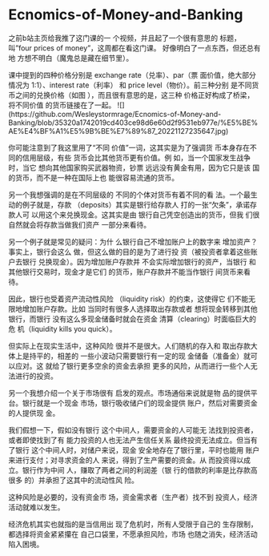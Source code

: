 # Ecnomics-of-Money-and-Banking
<p>之前b站主页给我推了这门课的一
个视频，并且起了一个很有意思的
标题，叫”four prices of 
money”，这周都在看这门课。
好像明白了一点东西，但还总有地
方想不明白（魔鬼总是藏在细节里）。
<p>课中提到的四种价格分别是
exchange rate（兑率）、par（票
面价值，绝大部分情况为
1:1）、interest rate（利率） 和
price level（物价）。前三种分别
是不同货币之间的兑换价格（如图
），而且很有意思的是，这三种
价格正好构成了桥梁，将不同价值
的货币链接在了一起。
![](https://github.com/Wesleystormrage/Ecnomics-of-Money-and-Banking/blob/35320a1742019cd403ce98d6e60d2f9531eb977e/%E5%BE%AE%E4%BF%A1%E5%9B%BE%E7%89%87_20221127235647.jpg)
<p>你可能注意到了我这里用了“不同
价值”一词，这其实是为了强调货
币本身存在不同的信用层级，有些
货币会比其他货币更有价值。例
如，当一个国家发生战争时，当它
想向其他国家购买武器物资，钞票
远远没有黄金有用，因为它只是该
国的货币，而不是一种在国际上也
能很容易流通的货币。
<p>另一个我想强调的是在不同层级的
不同的个体对货币有着不同的看
法。一个最生动的例子就是，存款
（deposits）其实是银行给存款人
打的一张“欠条”，承诺存款人可
以用这个来兑换现金。这其实是由
银行自己凭空创造出的货币，但我
们很自然就会将存款当做我们资产
一部分来看待。
<p>另一个例子就是常见的疑问：为什
么银行自己不增加账户上的数字来
增加资产？事实上，银行会这么
做，但这么做的目的是为了进行投
资（被投资者拿着这些账户去银行
兑换现金）。因为增加账户存款并
不会实际增加银行的资产，当银行
和其他银行交易时，现金才是它们
的货币，账户存款并不能当作银行
间货币来看待。
<p>因此，银行也受着资产流动性风险
（liquidity	risk）的约束，这使得它
们不能无限地增加账户存款。比如
当同时有很多人选择取出存款或者
想将现金转移到其他银行，而银行
没有这么多现金储备时就会在资金
清算（clearing）时面临巨大的危
机（liquidity kills you quick）。
<p>但实际上在现实生活中，这种风险
很并不是很大。人们随机的存入和
取出存款大体上是持平的，相差的
一些小波动只需要银行有一定的现
金储备（准备金）就可以应对。这
就给了银行更多空余的资金去承担
更多的风险，从而进行一些个人无
法进行的投资。
<p>另一个我想介绍一个关于市场很有
启发的观点。市场通俗来说就是物
品的提供平台。银行就是一个现金
市场，银行吸收储户们的现金提供
账户，然后对需要资金的人提供现
金。<p>我们假想一下，假如没有银行
这个中间人，需要资金的人可能无
法找到投资者，或者即使找到了有
能力投资的人也无法产生信任关系
最终投资无法成立。但当有了银行
这个中间人时，对储户来说，现金
安全地存在了银行里，平时也能用
账户来进行支付；对寻求资金的人
来说，得到了生产需要的资金。从
而投资得以成立。银行作为中间
人，赚取了两者之间的利润差（银
行的借款的利率是比存款高很多
的）并承担了这其中的流动性风
险。
<p>这种风险是必要的，没有资金市
场，资金需求者（生产者）找不到
投资人，经济活动就难以发生。
<p>经济危机其实也就指的是当信用出
现了危机时，所有人受限于自己的
生存限制，都选择将资金紧紧攥在
自己口袋里，不愿承担风险，市场
也随之消失，经济活动陷入困境。
